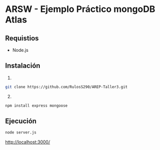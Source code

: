# ARSW - Ejemplo Práctico mongoDB Atlas

## Requistios

* Node.js

## Instalación


1. 
```bash
git clone https://github.com/RulosS290/AREP-Taller3.git
```

2.
```bash
npm install express mongoose
```

## Ejecución

```bash
node server.js
```

[http://localhost:3000/](http://localhost:3000/)
